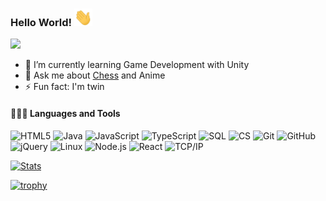   ### Hello World!  <img src="https://github.com/KimmyKx/KimmyKx/blob/main/Assets/Hi.gif" width="29px">
  ![](https://komarev.com/ghpvc/?username=kimmykx&label=Profile%20Visits&color=blue&style=for-the-badge)
  
  <!--- 🔭 I’m currently on University in Taiwan-->
  - 🌱 I’m currently learning Game Development with Unity
  - 💬 Ask me about [Chess](https://www.chess.com/member/kimmykx) and Anime
  - ⚡ Fun fact: I'm twin
  
  <!--#### 📫 How to reach me:
  
  [<img src="https://upload.wikimedia.org/wikipedia/commons/8/83/Steam_icon_logo.svg" width="3.5%"/>](https://steamcommunity.com/id/mongocds/)  &nbsp; [<img src="https://github.com/sciencepal/sciencepal/blob/master/assets/discord-round.svg" width="3.5%"/>](https://discord.gg/MnUUbHe)  &nbsp; [<img src="https://img.icons8.com/color/48/000000/twitter.png" width="3.5%"/>](https://twitter.com/sciencepal)  &nbsp; [<img src="https://img.icons8.com/color/48/000000/linkedin.png" width="3.5%"/>](https://www.linkedin.com/in/adityapal1/)  &nbsp; [<img src="https://img.icons8.com/fluent/48/000000/facebook-new.png" width="3.5%"/>](https://www.facebook.com/aditya.pal23/)  &nbsp; [<img src="https://img.icons8.com/fluent/48/000000/instagram-new.png" width="3.5%"/>](https://www.instagram.com/aditya.pal23/)  &nbsp; <a href="mailto:aditya.pal.science@gmail.com"> <img src="https://img.icons8.com/fluent/48/000000/gmail.png" width="3.5%"/>
  -->
  #### 👨🏻‍💻 Languages and Tools <br />
<p>
  <img src="https://img.shields.io/badge/-HTML5-000000?style=flat&amp;logo=HTML5" alt="HTML5">
  <img src="https://img.shields.io/badge/-Java-000000?style=flat&amp;logo=java&amp;logoColor=007396" alt="Java">
  <img src="https://img.shields.io/badge/-JavaScript-000000?style=flat&amp;logo=javascript" alt="JavaScript">
  <img src="https://img.shields.io/badge/-TypeScript-000000?style=flat&amp;logo=typescript&amp;logoColor=007ACC" alt="TypeScript">
  <img src="https://img.shields.io/badge/-SQL-000000?style=flat&amp;logo=MySQL" alt="SQL">
  <img src="https://img.shields.io/badge/-CSHARP-000000?style=flat&amp;logo=csharp" alt="CS">
  <img src="https://img.shields.io/badge/-Git-000000?style=flat&amp;logo=git&amp;logoColor=F05032" alt="Git">
  <img src="https://img.shields.io/badge/-GitHub-000000?style=flat&amp;logo=github&amp;logoColor=FFFFFF" alt="GitHub">
  <img src="https://img.shields.io/badge/-jQuery-000000?style=flat&amp;logo=jQuery&amp;logoColor=0769AD" alt="jQuery">
  <img src="https://img.shields.io/badge/-Linux-000000?style=flat&amp;logo=linux&amp;logoColor=FCC624" alt="Linux">
  <img src="https://img.shields.io/badge/-Node.js-000000?style=flat&amp;logo=node.js&amp;logoColor=339933" alt="Node.js">
  <img src="https://img.shields.io/badge/-React-000000?style=flat&amp;logo=React&amp;logoColor=61DAFB" alt="React">
  <img src="https://img.shields.io/badge/-TCP/IP-000000?style=flat&amp;logo=cisco&amp;logoColor=white" alt="TCP/IP">
</p>


  [![Stats](https://github-readme-stats.vercel.app/api?username=kimmykx&show_icons=true&theme=radical)](https://github-readme-stats.vercel.app/api?username=kimmykx&show_icons=true&theme=radical)&nbsp; &nbsp; &nbsp; &nbsp; &nbsp; &nbsp; &nbsp; &nbsp; &nbsp; &nbsp; 
  
  [![trophy](https://github-profile-trophy.vercel.app/?username=kimmykx&theme=juicyfresh&no-frame=true&row=1&&margin-w=20&no-bg=true)](https://github-profile-trophy.vercel.app/?username=kimmykx&theme=juicyfresh&no-frame=true&row=1&&margin-w=20&no-bg=true)
  
